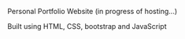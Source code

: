 
Personal Portfolio Website (in progress of hosting...)

Built using HTML, CSS, bootstrap and JavaScript
